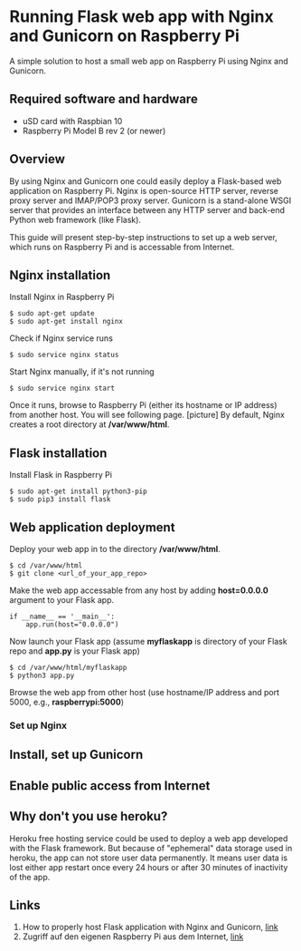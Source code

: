 # Running Flask web app with Nginx and Gunicorn on Raspberry Pi

A simple solution to host a small web app on Raspberry Pi using Nginx and Gunicorn.

## Required software and hardware

- uSD card with Raspbian 10
- Raspberry Pi Model B rev 2 (or newer)

## Overview

By using Nginx and Gunicorn one could easily deploy a Flask-based web application on Raspberry Pi.
Nginx is open-source HTTP server, reverse proxy server and IMAP/POP3 proxy server.
Gunicorn is a stand-alone WSGI server that provides an interface between any HTTP server and back-end Python web framework (like Flask).

This guide will present step-by-step instructions to set up a web server, which runs on Raspberry Pi and is accessable from Internet.

## Nginx installation

Install Nginx in Raspberry Pi

```
$ sudo apt-get update
$ sudo apt-get install nginx
```

Check if Nginx service runs

```
$ sudo service nginx status
```

Start Nginx manually, if it's not running

```
$ sudo service nginx start
```

Once it runs, browse to Raspberry Pi (either its hostname or IP address) from another host.
You will see following page. [picture]
By default, Nginx creates a root directory at **/var/www/html**.

## Flask installation

Install Flask in Raspberry Pi

```
$ sudo apt-get install python3-pip
$ sudo pip3 install flask
```

## Web application deployment

Deploy your web app in to the directory **/var/www/html**.

```
$ cd /var/www/html
$ git clone <url_of_your_app_repo>
```

Make the web app accessable from any host by adding **host=0.0.0.0** argument to your Flask app.

```
if __name__ == '__main__':
    app.run(host="0.0.0.0")
```

Now launch your Flask app (assume **myflaskapp** is directory of your Flask repo and **app.py** is your Flask app)

```
$ cd /var/www/html/myflaskapp
$ python3 app.py
```

Browse the web app from other host (use hostname/IP address and port 5000, e.g., **raspberrypi:5000**)

### Set up Nginx

## Install, set up Gunicorn

## Enable public access from Internet

## Why don't you use heroku?

Heroku free hosting service could be used to deploy a web app developed with the Flask framework.
But because of "ephemeral" data storage used in heroku, the app can not store user data permanently.
It means user data is lost either app restart once every 24 hours or after 30 minutes of inactivity of the app.

## Links
1. How to properly host Flask application with Nginx and Gunicorn, [link](https://www.e-tinkers.com/2018/08/how-to-properly-host-flask-application-with-nginx-and-guincorn/)
2. Zugriff auf den eigenen Raspberry Pi aus dem Internet, [link](https://buyzero.de/blogs/news/zugriff-auf-den-eigenen-raspberry-pi-aus-dem-internet)
